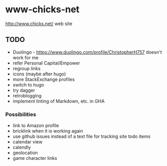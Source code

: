 # www-chicks-net

http://www.chicks.net/ web site

## TODO
* Duolingo - https://www.duolingo.com/profile/ChristopherH757 doesn't work for me
* refer Personal Capital/Empower
* regroup links
* icons (maybe after hugo)
* more StackExchange profiles
* switch to hugo
* try dagger
* retroblogging
* implement linting of Markdown, etc. in GHA

### Possibilities
* link to Amazon profile
* bricklink when it is working again
* use github issues instead of a text file for tracking site todo items
* calendar view
* calendly
* geolocation
* game character links
